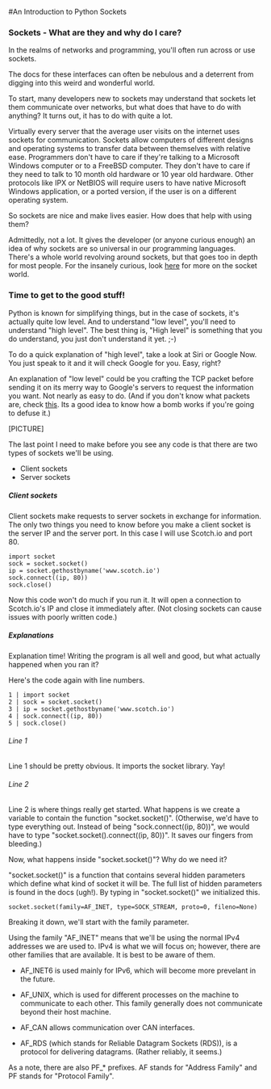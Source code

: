 #An Introduction to Python Sockets

### Sockets - What are they and why do I care?

In the realms of networks and programming, you'll often run across or use sockets.

The docs for these interfaces can often be nebulous and a deterrent from digging into this weird and wonderful world.

To start, many developers new to sockets may understand that sockets let them communicate over networks, but what does that have to do with anything? It turns out, it has to do with quite a lot.

Virtually every server that the average user visits on the internet uses sockets for communication. Sockets allow computers of different designs and operating systems to transfer data between themselves with relative ease. Programmers don't have to care if they're talking to a Microsoft Windows computer or to a FreeBSD computer. They don't have to care if they need to talk to 10 month old hardware or 10 year old hardware. Other protocols like IPX or NetBIOS will require users to have native Microsoft Windows application, or a ported version, if the user is on a different operating system.

So sockets are nice and make lives easier. How does that help with using them?

Admittedly, not a lot. It gives the developer (or anyone curious enough) an idea of why sockets are so universal in our programming languages. There's a whole world revolving around sockets, but that goes too in depth for most people. For the insanely curious, look [here](http://compnetworking.about.com/od/itinformationtechnology/l/aa083100a.htm) for more on the socket world.

### Time to get to the good stuff!

Python is known for simplifying things, but in the case of sockets, it's actually quite low level. And to understand "low level", you'll need to understand "high level". The best thing is, "High level" is something that you do understand, you just don't understand it yet. ;-)

To do a quick explanation of "high level", take a look at Siri or Google Now. You just speak to it and it will check Google for you. Easy, right?

An explanation of "low level" could be you crafting the TCP packet before sending it on its merry way to Google's servers to request the information you want. Not nearly as easy to do. (And if you don't know what packets are, check [this](http://computer.howstuffworks.com/question525.htm). Its a good idea to know how a bomb works if you're going to defuse it.)

[PICTURE]

The last point I need to make before you see any code is that there are two types of sockets we'll be using.

 - Client sockets
 - Server sockets

##### Client sockets

Client sockets make requests to server sockets in exchange for information. The only two things you need to know before you make a client socket is the server IP and the server port. In this case I will use Scotch.io and port 80.

```
import socket
sock = socket.socket()
ip = socket.gethostbyname('www.scotch.io')
sock.connect((ip, 80))
sock.close()
```
Now this code won't do much if you run it. It will open a connection to Scotch.io's IP and close it immediately after. (Not closing sockets can cause issues with poorly written code.)

##### Explanations

Explanation time! Writing the program is all well and good, but what actually happened when you ran it?

Here's the code again with line numbers.
```
1 | import socket
2 | sock = socket.socket()
3 | ip = socket.gethostbyname('www.scotch.io')
4 | sock.connect((ip, 80))
5 | sock.close()
```

###### Line 1
Line 1 should be pretty obvious. It imports the socket library. Yay!

###### Line 2
Line 2 is where things really get started. What happens is we create a variable to contain the function "socket.socket()". (Otherwise, we'd have to type everything out. Instead of being "sock.connect((ip, 80))", we would have to type "socket.socket().connect((ip, 80))". It saves our fingers from bleeding.)

Now, what happens inside "socket.socket()"? Why do we need it?

"socket.socket()" is a function that contains several hidden parameters which define what kind of socket it will be. The full list of hidden parameters is found in the docs (ugh!). By typing in "socket.socket()" we initialized this. 

```
socket.socket(family=AF_INET, type=SOCK_STREAM, proto=0, fileno=None)
```

Breaking it down, we'll start with the family parameter.

Using the family "AF_INET" means that we'll be using the normal IPv4 addresses we are used to. IPv4 is what we will focus on; however, there are other families that are available. It is best to be aware of them.

 - AF_INET6 is used mainly for IPv6, which will become more prevelant in the future.

 - AF_UNIX, which is used for different processes on the machine to communicate to each other. This family generally does not communicate beyond their host machine.

 - AF_CAN allows communication over CAN interfaces.

 - AF_RDS (which stands for Reliable Datagram Sockets (RDS)), is a protocol for delivering datagrams. (Rather reliably, it seems.)

As a note, there are also PF_* prefixes. AF stands for "Address Family" and PF stands for "Protocol Family".

